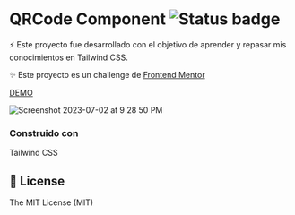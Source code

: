# QRCode Component  ![Status badge](https://img.shields.io/badge/status-Finished-green)
 ⚡️ Este proyecto fue desarrollado con el objetivo de aprender y repasar mis conocimientos en Tailwind CSS.
  
 ✨ Este proyecto es un challenge de [Frontend Mentor](https://www.frontendmentor.io/challenges/qr-code-component-iux_sIO_H)
 
 [DEMO](https://qr-code-component-liard-three.vercel.app/)

![Screenshot 2023-07-02 at 9 28 50 PM](https://github.com/stivenjimenez/QRCodeComponent/assets/58489695/61a63c79-aa50-41c1-a1dd-2ff03ffcd6e4)



### Construido con
Tailwind CSS

## 🧾 License
The MIT License (MIT)
